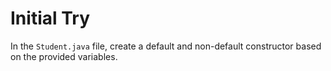 # Initial Try

In the `Student.java` file, create a default and non-default constructor based on the provided variables.